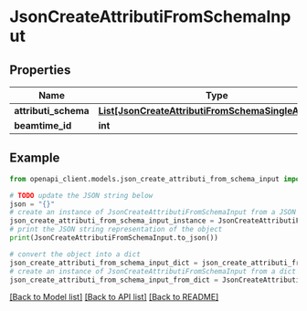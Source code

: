 # JsonCreateAttributiFromSchemaInput


## Properties

Name | Type | Description | Notes
------------ | ------------- | ------------- | -------------
**attributi_schema** | [**List[JsonCreateAttributiFromSchemaSingleAttributo]**](JsonCreateAttributiFromSchemaSingleAttributo.md) |  | 
**beamtime_id** | **int** |  | 

## Example

```python
from openapi_client.models.json_create_attributi_from_schema_input import JsonCreateAttributiFromSchemaInput

# TODO update the JSON string below
json = "{}"
# create an instance of JsonCreateAttributiFromSchemaInput from a JSON string
json_create_attributi_from_schema_input_instance = JsonCreateAttributiFromSchemaInput.from_json(json)
# print the JSON string representation of the object
print(JsonCreateAttributiFromSchemaInput.to_json())

# convert the object into a dict
json_create_attributi_from_schema_input_dict = json_create_attributi_from_schema_input_instance.to_dict()
# create an instance of JsonCreateAttributiFromSchemaInput from a dict
json_create_attributi_from_schema_input_from_dict = JsonCreateAttributiFromSchemaInput.from_dict(json_create_attributi_from_schema_input_dict)
```
[[Back to Model list]](../README.md#documentation-for-models) [[Back to API list]](../README.md#documentation-for-api-endpoints) [[Back to README]](../README.md)



